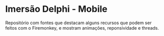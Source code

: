 # Imersão Delphi - Mobile

Repositório com fontes que destacam alguns recursos que podem ser feitos com o Firemonkey, e mostram animações, reponsividade e threads. 
